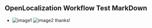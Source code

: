 ## OpenLocalization Workflow Test MarkDown
* ![image1](.\76b38c36-8554-4ec4-83db-86c3ba30958d.png)   ![image2](.\2a3b59e6-55b6-4ddc-be6a-c2fb1f22f009.png) 
thanks!